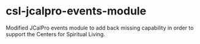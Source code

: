 csl-jcalpro-events-module
=========================

Modified JCalPro events module to add back missing capability in order to support the Centers for Spiritual Living.
